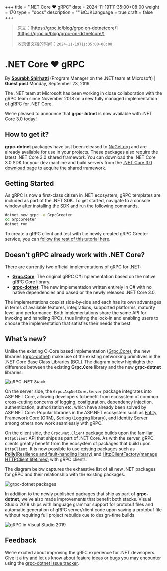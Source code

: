 +++
title = ".NET Core ❤ gRPC"
date = 2024-11-19T11:35:00+08:00
weight = 170
type = "docs"
description = ""
isCJKLanguage = true
draft = false
+++

> 原文：[https://grpc.io/blog/grpc-on-dotnetcore/](https://grpc.io/blog/grpc-on-dotnetcore/)
>
> 收录该文档的时间：`2024-11-19T11:35:00+08:00`

# .NET Core ❤ gRPC

By [**Sourabh Shirhatti**](https://twitter.com/sshirhatti) (Program Manager on the .NET team at Microsoft) | **Guest post**
Monday, September 23, 2019



The .NET team at Microsoft has been working in close collaboration with the gRPC team since November 2018 on a new fully managed implementation of gRPC for .NET Core.

We’re pleased to announce that **grpc-dotnet** is now available with .NET Core 3.0 today!

## How to get it?

**grpc-dotnet** packages have just been released to [NuGet.org](https://www.nuget.org/profiles/grpc-packages) and are already available for use in your projects. These packages also require the latest .NET Core 3.0 shared framework. You can download the .NET Core 3.0 SDK for your dev machine and build servers from the [.NET Core 3.0 download page](https://aka.ms/netcore3download) to acquire the shared framework.

## Getting Started

As gRPC is now a first-class citizen in .NET ecosystem, gRPC templates are included as part of the .NET SDK. To get started, navigate to a console window after installing the SDK and run the following commands.

```sh
dotnet new grpc -o GrpcGreeter
cd GrpcGreeter
dotnet run
```

To create a gRPC client and test with the newly created gRPC Greeter service, you can [follow the rest of this tutorial here](https://docs.microsoft.com/aspnet/core/tutorials/grpc/grpc-start).

## Doesn’t gRPC already work with .NET Core?

There are currently two official implementations of gRPC for .NET:

- [**Grpc.Core**](https://github.com/grpc/grpc/tree/master/src/csharp): The original gRPC C# implementation based on the native gRPC Core library.
- [**grpc-dotnet**](https://github.com/grpc/grpc-dotnet): The new implementation written entirely in C# with no native dependencies and based on the newly released .NET Core 3.0.

The implementations coexist side-by-side and each has its own advantages in terms of available features, integrations, supported platforms, maturity level and performance. Both implementations share the same API for invoking and handling RPCs, thus limiting the lock-in and enabling users to choose the implementation that satisfies their needs the best.

## What’s new?

Unlike the existing C-Core based implementation ([Grpc.Core](https://github.com/grpc/grpc/tree/master/src/csharp)), the new libraries ([grpc-dotnet](https://github.com/grpc/grpc-dotnet)) make use of the existing networking primitives in the .NET Core Base Class Libraries (BCL). The diagram below highlights the difference between the existing **Grpc.Core** library and the new **grpc-dotnet** libraries.



![gRPC .NET Stack](https://grpc.io/img/grpc-dotnet.svg)



On the server side, the `Grpc.AspNetCore.Server` package integrates into ASP.NET Core, allowing developers to benefit from ecosystem of common cross-cutting concerns of logging, configuration, dependency injection, authentication, authorization etc. which have already been solved by ASP.NET Core. Popular libraries in the ASP.NET ecosystem such as [Entity Framework Core (ORM)](https://github.com/aspnet/EntityFrameworkCore), [Serilog (Logging library)](https://github.com/serilog/serilog), and [Identity Server](https://github.com/IdentityServer/IdentityServer4) among others now work seamlessly with gRPC.

On the client side, the `Grpc.Net.Client` package builds upon the familiar `HttpClient` API that ships as part of .NET Core. As with the server, gRPC clients greatly benefit from the ecosystem of packages that build upon `HttpClient`. It is now possible to use existing packages such as [**Polly**(Resilience and fault-handling library)](https://github.com/App-vNext/Polly) and [HttpClientFactory(manage HTTPClient lifetimes)](https://docs.microsoft.com/aspnet/core/fundamentals/http-requests) with gRPC clients.

The diagram below captures the exhaustive list of all new .NET packages for gRPC and their relationship with the existing packages.



![grpc-dotnet packages](https://grpc.io/img/grpc-dotnet-packages.svg)



In addition to the newly published packages that ship as part of **grpc-dotnet**, we’ve also made improvements that benefit both stacks. Visual Studio 2019 ships with language grammar support for protobuf files and automatic generation of gRPC server/client code upon saving a protobuf file without requiring full project rebuilds due to design-time builds.



![gRPC in Visual Studio 2019](https://grpc.io/img/grpc-visualstudio.png)



## Feedback

We’re excited about improving the gRPC experience for .NET developers. Give it a try and let us know about feature ideas or bugs you may encounter using the [grpc-dotnet issue tracker](https://github.com/grpc/grpc-dotnet/issues).
